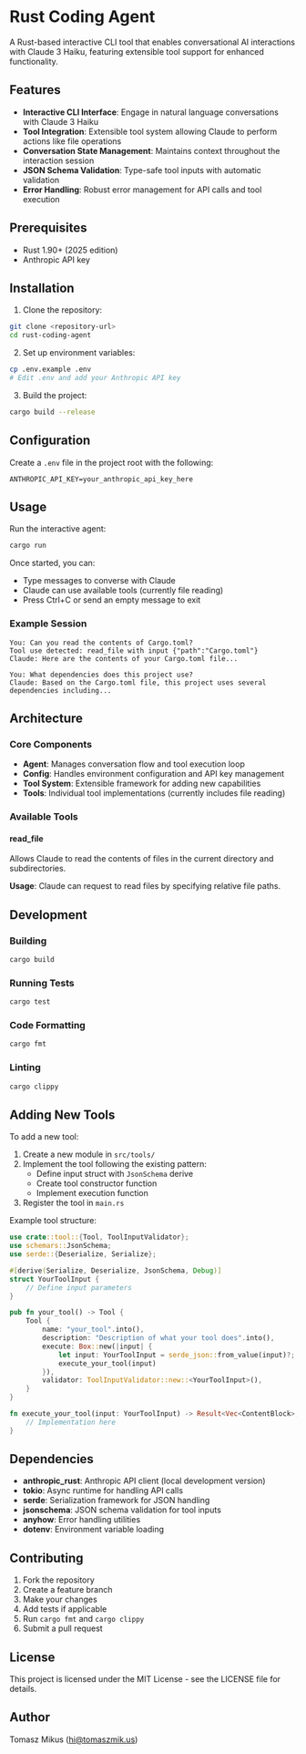# Rust Coding Agent

A Rust-based interactive CLI tool that enables conversational AI interactions with Claude 3 Haiku, featuring extensible tool support for enhanced functionality.

## Features

- **Interactive CLI Interface**: Engage in natural language conversations with Claude 3 Haiku
- **Tool Integration**: Extensible tool system allowing Claude to perform actions like file operations
- **Conversation State Management**: Maintains context throughout the interaction session
- **JSON Schema Validation**: Type-safe tool inputs with automatic validation
- **Error Handling**: Robust error management for API calls and tool execution

## Prerequisites

- Rust 1.90+ (2025 edition)
- Anthropic API key

## Installation

1. Clone the repository:
```bash
git clone <repository-url>
cd rust-coding-agent
```

2. Set up environment variables:
```bash
cp .env.example .env
# Edit .env and add your Anthropic API key
```

3. Build the project:
```bash
cargo build --release
```

## Configuration

Create a `.env` file in the project root with the following:

```env
ANTHROPIC_API_KEY=your_anthropic_api_key_here
```

## Usage

Run the interactive agent:

```bash
cargo run
```

Once started, you can:
- Type messages to converse with Claude
- Claude can use available tools (currently file reading)
- Press Ctrl+C or send an empty message to exit

### Example Session

```
You: Can you read the contents of Cargo.toml?
Tool use detected: read_file with input {"path":"Cargo.toml"}
Claude: Here are the contents of your Cargo.toml file...

You: What dependencies does this project use?
Claude: Based on the Cargo.toml file, this project uses several dependencies including...
```

## Architecture

### Core Components

- **Agent**: Manages conversation flow and tool execution loop
- **Config**: Handles environment configuration and API key management
- **Tool System**: Extensible framework for adding new capabilities
- **Tools**: Individual tool implementations (currently includes file reading)

### Available Tools

#### read_file
Allows Claude to read the contents of files in the current directory and subdirectories.

**Usage**: Claude can request to read files by specifying relative file paths.

## Development

### Building
```bash
cargo build
```

### Running Tests
```bash
cargo test
```

### Code Formatting
```bash
cargo fmt
```

### Linting
```bash
cargo clippy
```

## Adding New Tools

To add a new tool:

1. Create a new module in `src/tools/`
2. Implement the tool following the existing pattern:
   - Define input struct with `JsonSchema` derive
   - Create tool constructor function
   - Implement execution function
3. Register the tool in `main.rs`

Example tool structure:
```rust
use crate::tool::{Tool, ToolInputValidator};
use schemars::JsonSchema;
use serde::{Deserialize, Serialize};

#[derive(Serialize, Deserialize, JsonSchema, Debug)]
struct YourToolInput {
    // Define input parameters
}

pub fn your_tool() -> Tool {
    Tool {
        name: "your_tool".into(),
        description: "Description of what your tool does".into(),
        execute: Box::new(|input| {
            let input: YourToolInput = serde_json::from_value(input)?;
            execute_your_tool(input)
        }),
        validator: ToolInputValidator::new::<YourToolInput>(),
    }
}

fn execute_your_tool(input: YourToolInput) -> Result<Vec<ContentBlock>, Box<dyn std::error::Error>> {
    // Implementation here
}
```

## Dependencies

- **anthropic_rust**: Anthropic API client (local development version)
- **tokio**: Async runtime for handling API calls
- **serde**: Serialization framework for JSON handling
- **jsonschema**: JSON schema validation for tool inputs
- **anyhow**: Error handling utilities
- **dotenv**: Environment variable loading

## Contributing

1. Fork the repository
2. Create a feature branch
3. Make your changes
4. Add tests if applicable
5. Run `cargo fmt` and `cargo clippy`
6. Submit a pull request

## License

This project is licensed under the MIT License - see the LICENSE file for details.

## Author

Tomasz Mikus (hi@tomaszmik.us)
